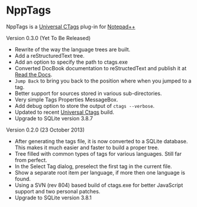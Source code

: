 NppTags
=======

NppTags is a [Universal CTags](https://ctags.io) plug-in for [Notepad++](https://notepad-plus-plus.org/)

Version 0.3.0 (Yet To Be Released)

* Rewrite of the way the language trees are built.
* Add a reStructuredText tree.
* Add an option to specify the path to ctags.exe
* Converted DocBook documentation to reStructedText and publish it at [Read the Docs](http://npptags.readthedocs.org/).
* `Jump Back` to bring you back to the position where when you jumped to a tag.
* Better support for sources stored in various sub-directories.
* Very simple Tags Properties MessageBox.
* Add debug option to store the output of `ctags --verbose`.
* Updated to recent [Universal Ctags](https://github.com/universal-ctags/ctags/) build.
* Upgrade to SQLite version 3.8.7

Version 0.2.0 (23 October 2013)
* After generating the tags file, it is now converted to a SQLite database. This makes it much easier and faster to build a proper tree.
* Tree filled with common types of tags for various languages. Still far from perfect.
* In the Select Tag dialog, preselect the first tag in the current file.
* Show a separate root item per language, if more then one language is found.
* Using a SVN (rev 804) based build of ctags.exe for better JavaScript support and two personal patches.
* Upgrade to SQLite version 3.8.1
